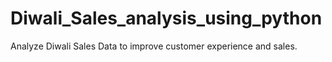 # Diwali_Sales_analysis_using_python
Analyze Diwali Sales Data to improve customer experience and sales.
